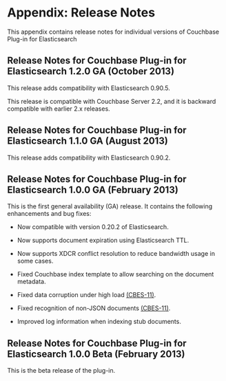 # Appendix: Release Notes

This appendix contains release notes for individual versions of Couchbase
Plug-in for Elasticsearch

## Release Notes for Couchbase Plug-in for Elasticsearch 1.2.0 GA (October 2013)

This release adds compatibility with Elasticsearch 0.90.5.

This release is compatible with Couchbase Server 2.2, and it is backward compatible with earlier 2.x releases.


<a id="elastic-relnotes-1.1.0"></a>

## Release Notes for Couchbase Plug-in for Elasticsearch 1.1.0 GA (August 2013)

This release adds compatibility with Elasticsearch 0.90.2.

<a id="elastic-relnotes-1.0.0"></a>

## Release Notes for Couchbase Plug-in for Elasticsearch 1.0.0 GA (February 2013)

This is the first general availability (GA) release. It contains the following
enhancements and bug fixes:

 * Now compatible with version 0.20.2 of Elasticsearch.

 * Now supports document expiration using Elasticsearch TTL.

 * Now supports XDCR conflict resolution to reduce bandwidth usage in some cases.

 * Fixed Couchbase index template to allow searching on the document metadata.

 * Fixed data corruption under high load
   [(CBES-11)](http://www.couchbase.com/issues/browse/CBES-11).

 * Fixed recognition of non-JSON documents
   [(CBES-11)](http://www.couchbase.com/issues/browse/CBES-11).

 * Improved log information when indexing stub documents.

<a id="elastic-relnotes-1.0.0-beta"></a>

## Release Notes for Couchbase Plug-in for Elasticsearch 1.0.0 Beta (February 2013)

This is the beta release of the plug-in.

<a id="licenses"></a>
